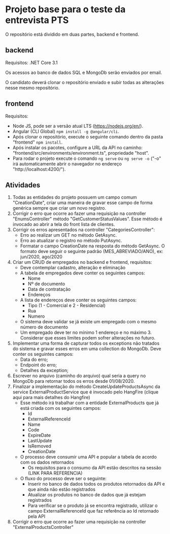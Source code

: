 # Projeto base para o teste da entrevista PTS
O repositório está dividido em duas partes, backend e frontend.

## backend
Requisitos: .NET Core 3.1

Os acessos ao banco de dados SQL e MongoDb serão enviados por email.

O candidato deverá clonar o repositório enviado e subir todas as alterações nesse mesmo repositório.

## frontend
Requisitos: 
- Node JS, pode ser a versão atual LTS (https://nodejs.org/en/).
- Angular (CLI Global) `npm install -g @angular/cli`.
- Após clonar o repositório, execute o seguinte comando dentro da pasta "frontend" `npm install`.
- Após instalar os pacotes, configure a URL da API no caminho: "frontend/src/environments/environment.ts", propriedade "host".
- Para rodar o projeto execute o comando `ng serve` ou `ng serve -o` ("-o" irá automaticamente abrir o navegador no endereço "http://localhost:4200/").

## Atividades
1. Todas as entidades do projeto possuem um campo comum "CreationDate", criar uma maneira de gravar esse campo de forma genérica sempre que criar um novo registro.
2. Corrigir o erro que ocorre ao fazer uma requisição na controller "EnumsController" método "GetCustomerStatusValues". Esse método é invocado ao abrir a tela do front lista de clientes.
3. Corrigir os erros apresentados na controller "CategoriesController":
    - Erro ao realizar um GET no método GetAsync.
    - Erro ao atualizar o registro no método PutAsync.
    - Formatar o campo CreationDate na resposta do método GetAsync. O formato deve seguir o seguinte padrão (MES_ABREVIADO/ANO), ex: jun/2020, ago/2020
4. Criar um CRUD de empregados no backend e frontend, requisitos:
    - Deve contemplar cadastro, alteração e eliminação
    - A tabela de empregados deve conter os seguintes campos:
        - Nome
        - Nº de documento
        - Data de contratação
        - Endereços
    - A lista de endereços deve conter os seguintes campos:
        - Tipo (1 - Comercial e 2 - Residencial)
        - Rua
        - Numero
    - O sistema deve validar se já existe um empregado com o mesmo número de documento
    - Um empregado deve ter no mínimo 1 endereço e no máximo 3. Considerar que esses limites podem sofrer alterações no futuro.
5. Implementar uma forma de capturar todos os exceptions não tratados do sistema e gravar esses erros em uma collection do MongoDb. Deve conter os seguintes campos:
    - Data do erro;
    - Endpoint do erro;
    - Detalhes da exception;
6. Escrever no arquivo (caminho do arquivo) qual seria a query no MongoDb para retornar todos os erros desde 01/08/2020.
6. Finalizar a implementação do método CreateUpdateProductsAsync da service ExternalProductService que é invocado pelo HangFire (clique aqui para mais detalhes do Hangfire)
    - Esse método irá trabalhar com a entidade ExternalProducts que já está criada com os seguintes campos:
        - Id
        - ExternalReferenceId
        - Name
        - Code
        - ExpireDate
        - LastUpdate
        - IsRemoved
        - CreationDate
    - O processo deve consumir uma API e popular a tabela de acordo com os dados retornados
        - Os requisitos para o consumo da API estão descritos na sessão (LINK PARA REFERENCIA)
    - O fluxo do processo deve ser o seguinte:
        - Inserir no banco de dados todos os produtos retornados da API e que ainda não estão registrados
        - Atualizar os produtos no banco de dados que já estejam registrados
        - Para verificar se o produto já se encontra registrado, utilizar o campo ExternalReferenceId que faz referência ao Id retornado pela API
7. Corrigir o erro que ocorre ao fazer uma requisição na controller "ExternalProductsController"